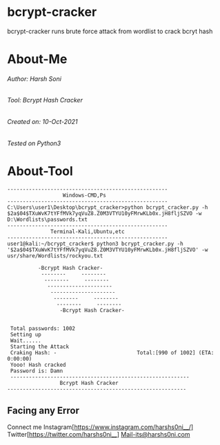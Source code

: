 # bcrypt-cracker
bcrypt-cracker runs brute force attack from wordlist to crack bcryt hash
# About-Me
###### Author: Harsh Soni
###### Tool: Bcrypt Hash Cracker
###### Created on: 10-Oct-2021
###### Tested on Python3
# About-Tool
```
----------------------------------------------------
                  Windows-CMD,Ps
----------------------------------------------------                 
C:\Users\user1\Desktop\bcrypt_cracker>python bcrypt_cracker.py -h $2a$04$TXuWvK7tYFfMVk7yqVuZ8.Z0M3VTYU10yFMrwKLb0x.jH8fljSZVO -w D:\Wordlists\passwords.txt
----------------------------------------------------
              Terminal-Kali,Ubuntu,etc
----------------------------------------------------
user1@kali:~/bcrypt_cracker$ python3 bcrypt_cracker.py -h '$2a$04$TXuWvK7tYFfMVk7yqVuZ8.Z0M3VTYU10yFMrwKLb0x.jH8fljSZVO' -w usr/share/Wordlists/rockyou.txt
 
          -Bcrypt Hash Cracker-
           --------     --------
            --------     --------
             ---------------------
              ---------------------
               --------     --------
                --------     --------
                 -Bcrypt Hash Cracker-


 Total passwords: 1002
 Setting up
 Wait......
 Starting the Attack
 Craking Hash: -                          Total:[990 of 1002] (ETA:  0:00:00)
 Yooo! Hash cracked
 Password is: Damn
 ----------------------------------------------------------
                 Bcrypt Hash Cracker
----------------------------------------------------------
```
## Facing any Error
Connect me
Instagram[https://www.instagram.com/harshs0ni__/]
Twitter[https://twitter.com/harshs0ni__]
Mail-its@harshs0ni.com
